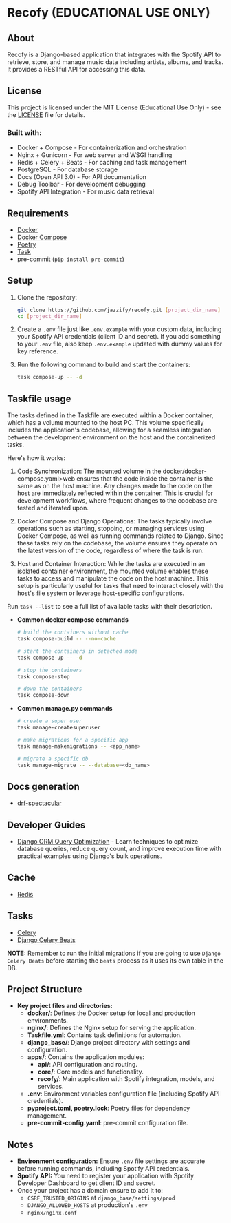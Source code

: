 # Recofy (EDUCATIONAL USE ONLY)

## About
Recofy is a Django-based application that integrates with the Spotify API to retrieve, store, and manage music data including artists, albums, and tracks. It provides a RESTful API for accessing this data.

## License

This project is licensed under the MIT License (Educational Use Only) - see the [LICENSE](LICENSE) file for details.

### Built with:
- Docker + Compose - For containerization and orchestration
- Nginx + Gunicorn - For web server and WSGI handling
- Redis + Celery + Beats - For caching and task management
- PostgreSQL - For database storage
- Docs (Open API 3.0) - For API documentation
- Debug Toolbar - For development debugging
- Spotify API Integration - For music data retrieval

## Requirements
- [Docker](https://www.docker.com/)
- [Docker Compose](https://docs.docker.com/compose/)
- [Poetry](https://python-poetry.org/)
- [Task](https://taskfile.dev/)
- pre-commit (`pip install pre-commit`)

## Setup
1. Clone the repository:
    ```sh
    git clone https://github.com/jazzify/recofy.git [project_dir_name]
    cd [project_dir_name]
    ```

1. Create a `.env` file just like `.env.example` with your custom data, including your Spotify API credentials (client ID and secret). If you add something to your `.env` file, also keep `.env.example` updated with dummy values for key reference.

1. Run the following command to build and start the containers:
    ```sh
    task compose-up -- -d
    ```

## Taskfile usage
The tasks defined in the Taskfile are executed within a Docker container, which has a volume mounted to the host PC. This volume specifically includes the application's codebase, allowing for a seamless integration between the development environment on the host and the containerized tasks.

Here's how it works:

1. Code Synchronization: The mounted volume in the docker/docker-compose.yaml>web ensures that the code inside the container is the same as on the host machine. Any changes made to the code on the host are immediately reflected within the container. This is crucial for development workflows, where frequent changes to the codebase are tested and iterated upon.

1. Docker Compose and Django Operations: The tasks typically involve operations such as starting, stopping, or managing services using Docker Compose, as well as running commands related to Django. Since these tasks rely on the codebase, the volume ensures they operate on the latest version of the code, regardless of where the task is run.

1. Host and Container Interaction: While the tasks are executed in an isolated container environment, the mounted volume enables these tasks to access and manipulate the code on the host machine. This setup is particularly useful for tasks that need to interact closely with the host's file system or leverage host-specific configurations.

Run `task --list` to see a full list of available tasks with their description.

- **Common docker compose commands**
    ```bash
    # build the containers without cache
    task compose-build -- --no-cache
    ```
    ```bash
    # start the containers in detached mode
    task compose-up -- -d
    ```
    ```bash
    # stop the containers
    task compose-stop
    ```
    ```bash
    # down the containers
    task compose-down
    ```

- **Common manage.py commands**
    ```bash
    # create a super user
    task manage-createsuperuser
    ```
    ```bash
    # make migrations for a specific app
    task manage-makemigrations -- <app_name>
    ```
    ```bash
    # migrate a specific db
    task manage-migrate -- --database=<db_name>
    ```


## Docs generation
- [drf-spectacular](https://drf-spectacular.readthedocs.io/en/latest/index.html)

## Developer Guides
- [Django ORM Query Optimization](apps/recofy/db.md) - Learn techniques to optimize database queries, reduce query count, and improve execution time with practical examples using Django's bulk operations.

## Cache
- [Redis](https://github.com/redis/hiredis-py)

## Tasks
- [Celery](https://docs.celeryq.dev/en/stable/)
- [Django Celery Beats](https://django-celery-beat.readthedocs.io/en/latest/)

**NOTE:** Remember to run the initial migrations if you are going to use `Django Celery Beats` before starting the `beats` process as it uses its own table in the DB.

## Project Structure
- **Key project files and directories:**
  - **docker/**: Defines the Docker setup for local and production environments.
  - **nginx/**: Defines the Nginx setup for serving the application.
  - **Taskfile.yml**: Contains task definitions for automation.
  - **django_base/**: Django project directory with settings and configuration.
  - **apps/**: Contains the application modules:
    - **api/**: API configuration and routing.
    - **core/**: Core models and functionality.
    - **recofy/**: Main application with Spotify integration, models, and services.
  - **.env**: Environment variables configuration file (including Spotify API credentials).
  - **pyproject.toml, poetry.lock**: Poetry files for dependency management.
  - **pre-commit-config.yaml**: pre-commit configuration file.

## Notes
- **Environment configuration:** Ensure `.env` file settings are accurate before running commands, including Spotify API credentials.
- **Spotify API:** You need to register your application with Spotify Developer Dashboard to get client ID and secret.
- Once your project has a domain ensure to add it to:
    - `CSRF_TRUSTED_ORIGINS` at `django_base/settings/prod`
    - `DJANGO_ALLOWED_HOSTS` at production's `.env`
    - `nginx/nginx.conf`
